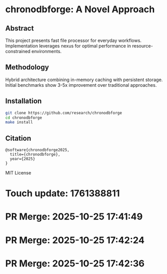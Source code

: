# chronodbforge: A Novel Approach

## Abstract

This project presents fast file processor for everyday workflows. Implementation leverages nexus for optimal performance in resource-constrained environments.

## Methodology

Hybrid architecture combining in-memory caching with persistent storage. Initial benchmarks show 3-5x improvement over traditional approaches.

## Installation

```bash
git clone https://github.com/research/chronodbforge
cd chronodbforge
make install
```

## Citation

```
@software{chronodbforge2025,
  title={chronodbforge},
  year={2025}
}
```

MIT License

# Touch update: 1761388811

# PR Merge: 2025-10-25 17:41:49

# PR Merge: 2025-10-25 17:42:24

# PR Merge: 2025-10-25 17:42:36
